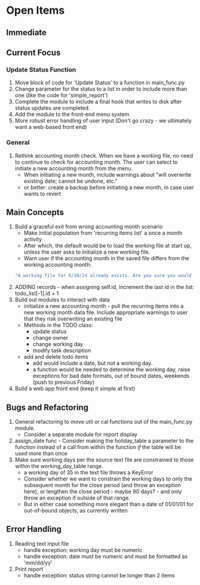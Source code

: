 # Open Items

## Immediate

## Current Focus
### Update Status Function
1. Move block of code for 'Update Status' to a function in main_func.py 
1. Change parameter for the status to a list in order to include more than one (like the code for
   'simple_report')
1. Complete the module to include a final hook that writes to disk after status updates are
   completed.
1. Add the module to the front-end menu system
1. More robust error handling of user input (Don't go crazy - we ultimately want a web-based front
   end)

### General
1. Rethink accounting month check. When we have a working file, no need to continue to check for
accounting month. The user can select to initiate a new accounting month from the menu.
    - When initiating a new month, include warnings about "will overwrite existing date; cannot be
    undone, etc."
    - or better: create a backup before initiating a new month, in case user wants to revert

## Main Concepts
1. Build a graceful exit from wrong accounting month scenario
    - Make initial population from 'recurring items list' a once a month activity
    - After which, the default would be to load the working file at start up, unless the user asks
    to initialize a new working file.
    - Warn user if the accounting month in the saved file differs from the working accounting month:
    ```bash
    "A working file for 6/30/24 already exists. Are you sure you would like to overwrite it?"
    ```
1. ADDING records - when assigning self.id, increment the last id in the list: todo_list[-1].id + 1
1. Build out modules to interact with data
    - initialize a new accounting month - pull the recurring items into a new working month data
    file. Include appropriate warnings to user that they risk overwriting an existing file
    - Methods in the TODO class:
        - update status
        - change owner
        - change  working day
        - modify task description
    - add and delete todo items
        - add would include a date, but not a working day.
        - a function would be needed to determine the working day, raise exceptions for bad date
        formats, out of bound dates, weekends (push to previous Friday)
1. Build a web app front end (keep it simple at first)


## Bugs and  Refactoring
1. General refactoring to move util or cal functions out of the main_func.py module.
    - Consider a separate module for report display
1. assign_date func - Consider making the holiday_table a parameter to the function instead of a
call from within the function *if* the table will be used more than once
1. Make sure working days per the source text file are constrained to those
   within the working_day_table range.
    - a working day of 35 in the text file throws a KeyError
    - Consider whether we want to constrain the working days to only the subsequent month for the
    close period (and throw an exception here), or lengthen the close period - maybe 90 days? - and
    only throw an exception if outside of that range.
    - But in either case something more elegant than a date of 01/01/01 for out-of-bound objects,
    as currently written

## Error Handling
1. Reading text input file
    - handle exception: working day must be numeric
    - handle exception: date must be numeric and must be formatted as 'mm/dd/yy'
1. Print report
    - handle exception: status string cannot be longer than 2 items

